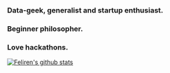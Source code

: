### Data-geek, generalist and startup enthusiast.

### Beginner philosopher.

### Love hackathons.

[![Feliren's github stats](https://github-readme-stats.vercel.app/api?username=Feliren88&count_private=true&show_icons=true&theme=dracula)](https://github.com/anuraghazra/github-readme-stats)

<!--
**Feliren88/Feliren88** is a ✨ _special_ ✨ repository because its `README.md` (this file) appears on your GitHub profile.

Here are some ideas to get you started:

- 🔭 I’m currently working on ...
- 🌱 I’m currently learning ...
- 👯 I’m looking to collaborate on ...
- 🤔 I’m looking for help with ...
- 💬 Ask me about ...
- 📫 How to reach me: ...
- 😄 Pronouns: ...
- ⚡ Fun fact: ...
-->
